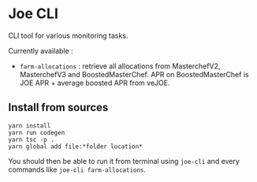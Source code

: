 # Joe CLI

CLI tool for various monitoring tasks.

Currently available :
-   `farm-allocations` : retrieve all allocations from MasterchefV2, MasterchefV3 and BoostedMasterChef. APR on BoostedMasterChef is JOE APR + average boosted APR from veJOE.

## Install from sources

```
yarn install
yarn run codegen
yarn tsc -p .
yarn global add file:*folder location*
```

You should then be able to run it from terminal using `joe-cli` and every commands like `joe-cli farm-allocations`.